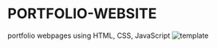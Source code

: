 # PORTFOLIO-WEBSITE
portfolio webpages using HTML, CSS, JavaScript
<img src="Portfolio-Website\portfolio\2022-10-23.png" alt="template">
